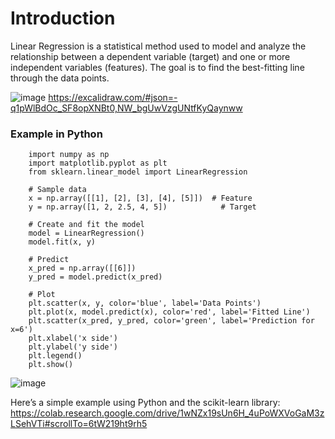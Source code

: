 # Introduction
Linear Regression is a statistical method used to model and analyze the relationship between a dependent variable (target) and one or more independent variables (features). The goal is to find the best-fitting line through the data points.

![image](https://github.com/user-attachments/assets/4a739357-e520-4d15-90e9-1b0b45cb6cda)
https://excalidraw.com/#json=-q1pWlBdOc_SF8opXNBt0,NW_bgUwVzgUNtfKyQaynww


###  Example in Python

        import numpy as np
        import matplotlib.pyplot as plt
        from sklearn.linear_model import LinearRegression
        
        # Sample data
        x = np.array([[1], [2], [3], [4], [5]])  # Feature
        y = np.array([1, 2, 2.5, 4, 5])            # Target
        
        # Create and fit the model
        model = LinearRegression()
        model.fit(x, y)
        
        # Predict
        x_pred = np.array([[6]])
        y_pred = model.predict(x_pred)
        
        # Plot
        plt.scatter(x, y, color='blue', label='Data Points')
        plt.plot(x, model.predict(x), color='red', label='Fitted Line')
        plt.scatter(x_pred, y_pred, color='green', label='Prediction for x=6')
        plt.xlabel('x side')
        plt.ylabel('y side')
        plt.legend()
        plt.show()
        
![image](https://github.com/user-attachments/assets/d63ae189-f713-4415-8b6e-f9a42d818525)

Here’s a simple example using Python and the scikit-learn library:
https://colab.research.google.com/drive/1wNZx19sUn6H_4uPoWXVoGaM3zLSehVTi#scrollTo=6tW219ht9rh5
